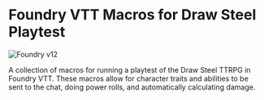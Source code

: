 # Foundry VTT Macros for Draw Steel Playtest

![Foundry v12](https://img.shields.io/badge/foundry-v12-green)

A collection of macros for running a playtest of the Draw Steel TTRPG in Foundry VTT. These macros allow for character traits and abilities to be sent to the chat, doing power rolls, and automatically calculating damage.